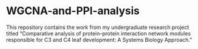 # WGCNA-and-PPI-analysis
This repository contains the work from my undergraduate research project titled “Comparative analysis of protein–protein interaction network modules responsible for C3 and C4 leaf development: A Systems Biology Approach.”
